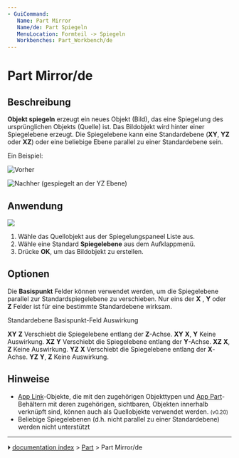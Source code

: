 ```yaml
---
- GuiCommand:
   Name: Part Mirror
   Name/de: Part Spiegeln
   MenuLocation: Formteil -> Spiegeln
   Workbenches: Part_Workbench/de
---
```


# Part Mirror/de



## Beschreibung

**Objekt spiegeln** erzeugt ein neues Objekt (Bild), das eine Spiegelung des ursprünglichen Objekts (Quelle) ist. Das Bildobjekt wird hinter einer Spiegelebene erzeugt. Die Spiegelebene kann eine Standardebene (**XY**, **YZ** oder **XZ**) oder eine beliebige Ebene parallel zu einer Standardebene sein.

Ein Beispiel:

![Vorher](images/PARTMirrorBeforev11.png )

![Nachher (gespiegelt an der **YZ** Ebene)](images/PARTMirrorAfterv11.png ) 



## Anwendung

![](images/PARTMirrorDialogv11.png )

1.  Wähle das Quellobjekt aus der Spiegelungspaneel Liste aus.
2.  Wähle eine Standard **Spiegelebene** aus dem Aufklappmenü.
3.  Drücke **OK**, um das Bildobjekt zu erstellen.






## Optionen

Die **Basispunkt** Felder können verwendet werden, um die Spiegelebene parallel zur Standardspiegelebene zu verschieben. Nur eins der **X** , **Y** oder **Z** Felder ist für eine bestimmte Standardebene wirksam.

  Standardebene   Basispunkt-Feld   Auswirkung
    
  **XY**          **Z**             Verschiebt die Spiegelebene entlang der **Z**-Achse.
  **XY**          **X**, **Y**      Keine Auswirkung.
  **XZ**          **Y**             Verschiebt die Spiegelebene entlang der **Y**-Achse.
  **XZ**          **X**, **Z**      Keine Auswirkung.
  **YZ**          **X**             Verschiebt die Spiegelebene entlang der **X**-Achse.
  **YZ**          **Y**, **Z**      Keine Auswirkung.



## Hinweise

-   [App Link](App_Link.md)-Objekte, die mit den zugehörigen Objekttypen und [App Part](App_Part.md)-Behältern mit deren zugehörigen, sichtbaren, Objekten innerhalb verknüpft sind, können auch als Quellobjekte verwendet werden. <small>(v0.20)</small> 
-   Beliebige Spiegelebenen (d.h. nicht parallel zu einer Standardebene) werden nicht unterstützt



---
⏵ [documentation index](../README.md) > [Part](Part_Workbench.md) > Part Mirror/de
